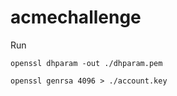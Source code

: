 # acmechallenge

Run

```
openssl dhparam -out ./dhparam.pem
```

```
openssl genrsa 4096 > ./account.key
```
